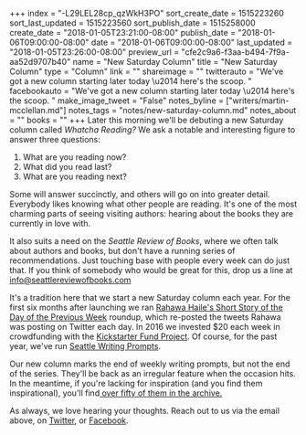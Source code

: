 +++
index = "-L29LEL28cp_qzWkH3PO"
sort_create_date = 1515223260
sort_last_updated = 1515223560
sort_publish_date = 1515258000
create_date = "2018-01-05T23:21:00-08:00"
publish_date = "2018-01-06T09:00:00-08:00"
date = "2018-01-06T09:00:00-08:00"
last_updated = "2018-01-05T23:26:00-08:00"
preview_url = "cfe2c9a6-f3aa-b494-7f9a-aa52d9707b40"
name = "New Saturday Column"
title = "New Saturday Column"
type = "Column"
link = ""
shareimage = ""
twitterauto = "We've got a new column starting later today \u2014 here's the scoop. "
facebookauto = "We've got a new column starting later today \u2014 here's the scoop. "
make_image_tweet = "False"
notes_byline = ["writers/martin-mcclellan.md"]
notes_tags = "notes/new-saturday-column.md"
notes_about = ""
books = ""
+++
Later this morning we'll be debuting a new Saturday column called _Whatcha Reading?_ We ask a notable and interesting figure to answer three questions:

1. What are you reading now?
2. What did you read last?
3. What are you reading next?

Some will answer succinctly, and others will go on into greater detail. Everybody likes knowing what other people are reading. It's one of the most charming parts of seeing visiting authors: hearing about the books they are currently in love with.

It also suits a need on the _Seattle Review of Books_, where we often talk about authors and books, but don't have a running series of recommendations. Just touching base with people every week can do just that. If you think of somebody who would be great for this, drop us a line at <a href="mailto:info@seattlereviewofbooks.com">info@seattlereviewofbooks.com</a>

<div class="break"></div>

It's a tradition here that we start a new Saturday column each year. For the first six months after launching we ran <a href="http://www.seattlereviewofbooks.com/tags/rahawa-hailes-short-story-of-the-day-of-the-previous-week/" title="The Seattle Review of Books">Rahawa Haile's Short Story of the Day of the Previous Week</a> roundup, which re-posted the tweets Rahawa was posting on Twitter each day. In 2016 we invested $20 each week in crowdfunding with the <a href="http://www.seattlereviewofbooks.com/tags/kickstarter-fund/" title="The Seattle Review of Books">Kickstarter Fund Project</a>. Of course, for the past year, we've run <a href="http://www.seattlereviewofbooks.com/tags/seattle-writing-prompts" title="The Seattle Review of Books">Seattle Writing Prompts</a>. 

Our new column marks the end of weekly writing prompts, but not the end of the series. They'll be back as an irregular feature when the occasion hits. In the meantime, if you're lacking for inspiration (and you find them inspirational), you'll find<a href="http://www.seattlereviewofbooks.com/tags/seattle-writing-prompts" title="The Seattle Review of Books"> over fifty of them in the archive.</a> 

As always, we love hearing your thoughts. Reach out to us via the email above, on <a href="https://twitter.com/seattlereviewof" title="The Seattle Review of Books (@seattlereviewof) | Twitter">Twitter</a>, or <a href="https://www.facebook.com/seattlereviewof" title="None">Facebook</a>.

